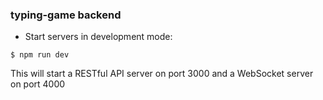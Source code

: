### typing-game backend

* Start servers in development mode:
```
$ npm run dev

```
This will start a RESTful API server on port 3000 and a WebSocket server on port 4000
